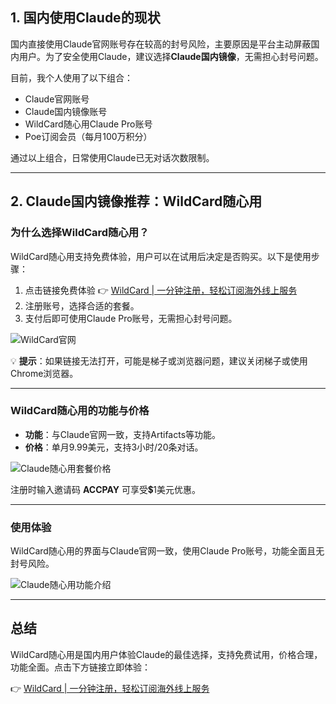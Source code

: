 ## 1. 国内使用Claude的现状

国内直接使用Claude官网账号存在较高的封号风险，主要原因是平台主动屏蔽国内用户。为了安全使用Claude，建议选择**Claude国内镜像**，无需担心封号问题。

目前，我个人使用了以下组合：
- Claude官网账号
- Claude国内镜像账号
- WildCard随心用Claude Pro账号
- Poe订阅会员（每月100万积分）

通过以上组合，日常使用Claude已无对话次数限制。

---

## 2. Claude国内镜像推荐：WildCard随心用

### 为什么选择WildCard随心用？

WildCard随心用支持免费体验，用户可以在试用后决定是否购买。以下是使用步骤：

1. 点击链接免费体验 👉 [WildCard | 一分钟注册，轻松订阅海外线上服务](https://bit.ly/bewildcard)
2. 注册账号，选择合适的套餐。
3. 支付后即可使用Claude Pro账号，无需担心封号问题。

![WildCard官网](https://jjdph.oss-cn-beijing.aliyuncs.com/202508291426644.png)

💡 **提示**：如果链接无法打开，可能是梯子或浏览器问题，建议关闭梯子或使用Chrome浏览器。

---

### WildCard随心用的功能与价格

- **功能**：与Claude官网一致，支持Artifacts等功能。
- **价格**：单月9.99美元，支持3小时/20条对话。

![Claude随心用套餐价格](https://jjdph.oss-cn-beijing.aliyuncs.com/202508291509957.png)

注册时输入邀请码 **ACCPAY** 可享受💲1美元优惠。

---

### 使用体验

WildCard随心用的界面与Claude官网一致，使用Claude Pro账号，功能全面且无封号风险。

![Claude随心用功能介绍](https://jjdph.oss-cn-beijing.aliyuncs.com/202508291514642.png)

---

## 总结

WildCard随心用是国内用户体验Claude的最佳选择，支持免费试用，价格合理，功能全面。点击下方链接立即体验：

👉 [WildCard | 一分钟注册，轻松订阅海外线上服务](https://bit.ly/bewildcard)